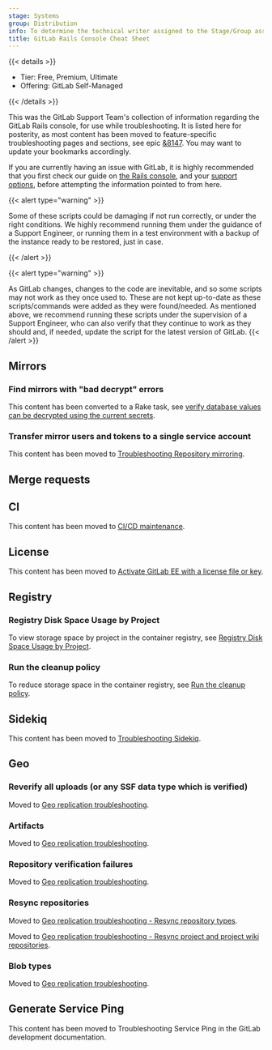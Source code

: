 ```yaml
---
stage: Systems
group: Distribution
info: To determine the technical writer assigned to the Stage/Group associated with this page, see https://handbook.gitlab.com/handbook/product/ux/technical-writing/#assignments
title: GitLab Rails Console Cheat Sheet
---
```


{{< details >}}

- Tier: Free, Premium, Ultimate
- Offering: GitLab Self-Managed

{{< /details >}}

This was the GitLab Support Team's collection of information regarding the GitLab Rails
console, for use while troubleshooting. It is listed here for posterity,
as most content has been moved to feature-specific troubleshooting pages and sections,
see epic [&8147](https://gitlab.com/groups/gitlab-org/-/epics/8147#tree).
You may want to update your bookmarks accordingly.

If you are currently having an issue with GitLab,
it is highly recommended that you first check
our guide on [the Rails console](../operations/rails_console.md),
and your [support options](https://about.gitlab.com/support/),
before attempting the information pointed to from here.

{{< alert type="warning" >}}

Some of these scripts could be damaging if not run correctly,
or under the right conditions. We highly recommend running them under the
guidance of a Support Engineer, or running them in a test environment with a
backup of the instance ready to be restored, just in case.

{{< /alert >}}

{{< alert type="warning" >}}

As GitLab changes, changes to the code are inevitable,
and so some scripts may not work as they once used to. These are not kept
up-to-date as these scripts/commands were added as they were found/needed. As
mentioned above, we recommend running these scripts under the supervision of a
Support Engineer, who can also verify that they continue to work as they
should and, if needed, update the script for the latest version of GitLab.
{{< /alert >}}

## Mirrors

### Find mirrors with "bad decrypt" errors

This content has been converted to a Rake task, see [verify database values can be decrypted using the current secrets](../raketasks/check.md#verify-database-values-can-be-decrypted-using-the-current-secrets).

### Transfer mirror users and tokens to a single service account

This content has been moved to [Troubleshooting Repository mirroring](../../user/project/repository/mirror/troubleshooting.md#transfer-mirror-users-and-tokens-to-a-single-service-account).

## Merge requests

## CI

This content has been moved to [CI/CD maintenance](../cicd/maintenance.md).

## License

This content has been moved to [Activate GitLab EE with a license file or key](../license_file.md).

## Registry

### Registry Disk Space Usage by Project

To view storage space by project in the container registry, see [Registry Disk Space Usage by Project](../packages/container_registry.md#registry-disk-space-usage-by-project).

### Run the cleanup policy

To reduce storage space in the container registry, see [Run the cleanup policy](../packages/container_registry.md#run-the-cleanup-policy).

## Sidekiq

This content has been moved to [Troubleshooting Sidekiq](../sidekiq/sidekiq_troubleshooting.md).

## Geo

### Reverify all uploads (or any SSF data type which is verified)

Moved to [Geo replication troubleshooting](../geo/replication/troubleshooting/synchronization_verification.md#resync-and-reverify-multiple-components).

### Artifacts

Moved to [Geo replication troubleshooting](../geo/replication/troubleshooting/synchronization_verification.md#manually-retry-replication-or-verification).

### Repository verification failures

Moved to [Geo replication troubleshooting](../geo/replication/troubleshooting/synchronization_verification.md#manually-retry-replication-or-verification).

### Resync repositories

Moved to [Geo replication troubleshooting - Resync repository types](../geo/replication/troubleshooting/synchronization_verification.md#manually-retry-replication-or-verification).

Moved to [Geo replication troubleshooting - Resync project and project wiki repositories](../geo/replication/troubleshooting/synchronization_verification.md#manually-retry-replication-or-verification).

### Blob types

Moved to [Geo replication troubleshooting](../geo/replication/troubleshooting/synchronization_verification.md#manually-retry-replication-or-verification).

## Generate Service Ping

This content has been moved to Troubleshooting Service Ping in the GitLab development documentation.
